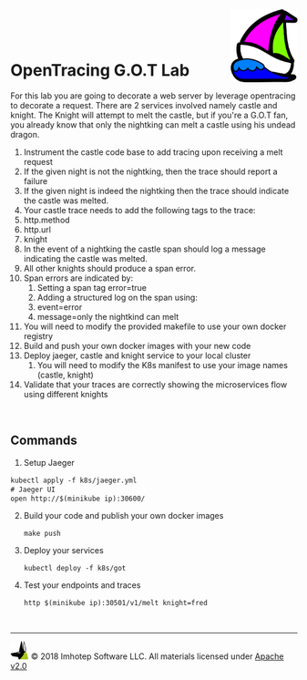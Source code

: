 <img src="../../assets/k8sland.png" align="right" width="auto" height="128"/>

<br/>
<br/>
<br/>

# OpenTracing G.O.T Lab

For this lab you are going to decorate a web server by leverage opentracing to
decorate a request. There are 2 services involved namely castle and knight. The
Knight will attempt to melt the castle, but if you're a G.O.T fan, you already
know that only the nightking can melt a castle using his undead dragon.

1. Instrument the castle code base to add tracing upon receiving a melt request
1. If the given night is not the nightking, then the trace should report a failure
1. If the given night is indeed the nightking then the trace should indicate the
  castle was melted.
1. Your castle trace needs to add the following tags to the trace:
  1. http.method
  2. http.url
  3. knight
1. In the event of a nightking the castle span should log a message indicating
   the castle was melted.
1. All other knights should produce a span error.
1. Span errors are indicated by:
   1. Setting a span tag error=true
   2. Adding a structured log on the span using:
    1. event=error
    2. message=only the nightkind can melt
1. You will need to modify the provided makefile to use your own docker registry
1. Build and push your own docker images with your new code
1. Deploy jaeger, castle and knight service to your local cluster
   1. You will need to modify the K8s manifest to use your image names (castle, knight)
1. Validate that your traces are correctly showing the microservices flow using
   different knights

<br/>

## Commands


1. Setup Jaeger

  ```shell
  kubectl apply -f k8s/jaeger.yml
  # Jaeger UI
  open http://$(minikube ip):30600/
  ```

2. Build your code and publish your own docker images

    ```shell
    make push
    ```

1. Deploy your services

    ```shell
    kubectl deploy -f k8s/got
    ```

1. Test your endpoints and traces

   ```shell
   http $(minikube ip):30501/v1/melt knight=fred
   ```

<br/>

---
<img src="../../assets/imhotep_logo.png" width="32" height="auto"/> © 2018 Imhotep Software LLC.
All materials licensed under [Apache v2.0](http://www.apache.org/licenses/LICENSE-2.0)
